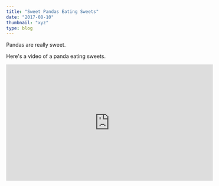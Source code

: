 ```yaml
---
title: "Sweet Pandas Eating Sweets"
date: "2017-08-10"
thumbnail: "xyz"
type: blog
---
```


Pandas are really sweet.

Here's a video of a panda eating sweets.

<iframe width="560" height="315" src="https://www.youtube.com/embed/4n0xNbfJLR8" frameborder="0" allowfullscreen></iframe>
